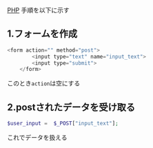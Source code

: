 
 

[PHP](PHP.md)
手順を以下に示す

## 1.フォームを作成
```php
<form action="" method="post">
        <input type="text" name="input_text">
        <input type="submit">
    </form>
```
このとき`action`は空にする

## 2.postされたデータを受け取る
```php
$user_input =  $_POST["input_text"];
```
これでデータを扱える